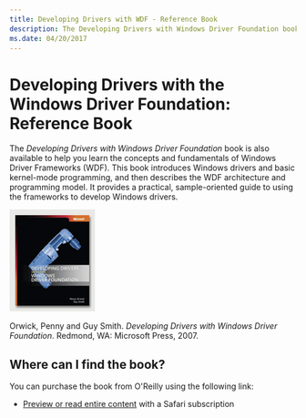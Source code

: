 ```yaml
---
title: Developing Drivers with WDF - Reference Book
description: The Developing Drivers with Windows Driver Foundation book is also available to help you learn the concepts and fundamentals of Windows Driver Frameworks (WDF).
ms.date: 04/20/2017
---
```


# Developing Drivers with the Windows Driver Foundation: Reference Book


The *Developing Drivers with Windows Driver Foundation* book is also available to help you learn the concepts and fundamentals of Windows Driver Frameworks (WDF). This book introduces Windows drivers and basic kernel-mode programming, and then describes the WDF architecture and programming model. It provides a practical, sample-oriented guide to using the frameworks to develop Windows drivers.

![front cover of developing drivers with windows driver foundation book.](images/developing-drivers-with-wdf.gif)

Orwick, Penny and Guy Smith. *Developing Drivers with Windows Driver Foundation*. Redmond, WA: Microsoft Press, 2007.

## Where can I find the book?


You can purchase the book from O'Reilly using the following link:

-   [Preview or read entire content](https://www.safaribooksonline.com/) with a Safari subscription

 

 





